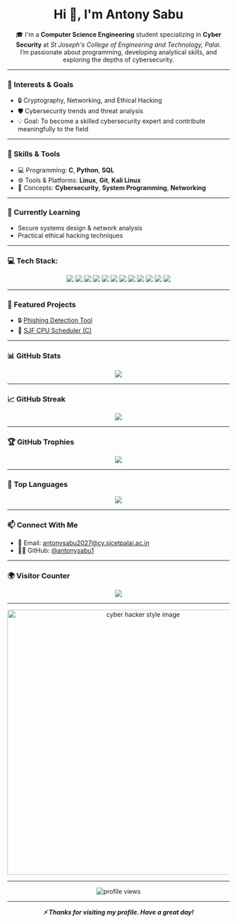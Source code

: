 <h1 align="center">Hi 👋, I'm Antony Sabu</h1>

<p align="center">
🎓 I'm a <strong>Computer Science Engineering</strong> student specializing in <strong>Cyber Security</strong> at <em>St Joseph's College of Engineering and Technology, Palai</em>.
<br>
I’m passionate about programming, developing analytical skills, and exploring the depths of cybersecurity.
</p>

---

### 🔐 Interests & Goals
- 🔒 Cryptography, Networking, and Ethical Hacking
- 🛡️ Cybersecurity trends and threat analysis
- 💡 Goal: To become a skilled cybersecurity expert and contribute meaningfully to the field

---

### 🧠 Skills & Tools
- 💻 Programming: **C**, **Python**, **SQL**
- ⚙️ Tools & Platforms: **Linux**, **Git**, **Kali Linux**
- 🧠 Concepts: **Cybersecurity**, **System Programming**, **Networking**

---

### 🔭 Currently Learning
- Secure systems design & network analysis
- Practical ethical hacking techniques

---

### 💻 Tech Stack:
<p align="center">
  <img src="https://img.shields.io/badge/C-00599C?style=for-the-badge&logo=c&logoColor=white"/>
  <img src="https://img.shields.io/badge/Java-007396?style=for-the-badge&logo=java&logoColor=white"/>
  <img src="https://img.shields.io/badge/Python-3776AB?style=for-the-badge&logo=python&logoColor=white"/>
  <img src="https://img.shields.io/badge/JavaScript-F7DF1E?style=for-the-badge&logo=javascript&logoColor=black"/>
  <img src="https://img.shields.io/badge/SQL-4479A1?style=for-the-badge&logo=postgresql&logoColor=white"/>
  <img src="https://img.shields.io/badge/Linux-FCC624?style=for-the-badge&logo=linux&logoColor=black"/>
  <img src="https://img.shields.io/badge/Git-F05032?style=for-the-badge&logo=git&logoColor=white"/>
  <img src="https://img.shields.io/badge/GitHub-181717?style=for-the-badge&logo=github&logoColor=white"/>
  <img src="https://img.shields.io/badge/Kali_Linux-557C94?style=for-the-badge&logo=kalilinux&logoColor=white"/>
  <img src="https://img.shields.io/badge/Metasploit-5e429e?style=for-the-badge&logo=metasploit&logoColor=white"/>
  <img src="https://img.shields.io/badge/Figma-F24E1E?style=for-the-badge&logo=figma&logoColor=white"/>
  <img src="https://img.shields.io/badge/Canva-00C4CC?style=for-the-badge&logo=canva&logoColor=white"/>
</p>

---

### 🚀 Featured Projects
- 🔒 [Phishing Detection Tool](https://github.com/antonysabu1/phishing-detector)
- 🧠 [SJF CPU Scheduler (C)](https://github.com/antonysabu1/sjf-cpu-scheduling)

---

### 📊 GitHub Stats

<p align="center">
  <img src="https://github-readme-stats.vercel.app/api?username=antonysabu1&show_icons=true&theme=tokyonight&hide_border=true" />
</p>

---

### 📈 GitHub Streak

<p align="center">
  <img src="https://streak-stats.demolab.com/?user=antonysabu1&theme=tokyonight&hide_border=true" />
</p>

---

### 🏆 GitHub Trophies

<p align="center">
  <img src="https://github-profile-trophy.vercel.app/?username=antonysabu1&theme=tokyonight&no-bg=true&margin-w=10&column=7" />
</p>

---

### 📌 Top Languages

<p align="center">
  <img src="https://github-readme-stats.vercel.app/api/top-langs/?username=antonysabu1&layout=compact&theme=tokyonight&hide_border=true" />
</p>


---

### 📫 Connect With Me
- 📧 Email: antonysabu2027@cy.sjcetpalai.ac.in
- 🧑‍💻 GitHub: [@antonysabu1](https://github.com/antonysabu1)

---

### 🌍 Visitor Counter

<p align="center">
  <img src="https://profile-counter.glitch.me/antonysabu1/count.svg" />
</p>

---

<p align="center">
  <img src="https://raw.githubusercontent.com/antonysabu1/antonysabu1/main/hacker-style.png" width="600px" alt="cyber hacker style image">
</p>

---

<p align="center">
  <img src="https://komarev.com/ghpvc/?username=antonysabu1&label=Profile%20views&color=0e75b6&style=flat" alt="profile views" />
</p>

---

<p align="center">
  <i><b>⚡ Thanks for visiting my profile. Have a great day!</b></i>
</p>
